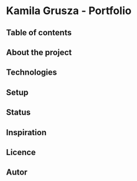 # Kamila Grusza - Portfolio

## Table of contents
  
## About the project

## Technologies

## Setup

## Status

## Inspiration

## Licence 

## Autor
